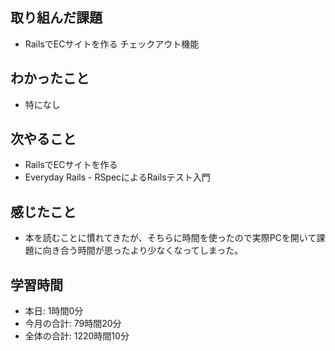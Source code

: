 ## 取り組んだ課題
- RailsでECサイトを作る チェックアウト機能
## わかったこと
- 特になし
## 次やること
- RailsでECサイトを作る
- Everyday Rails - RSpecによるRailsテスト入門
## 感じたこと
- 本を読むことに慣れてきたが、そちらに時間を使ったので実際PCを開いて課題に向き合う時間が思ったより少なくなってしまった。
## 学習時間
- 本日: 1時間0分
- 今月の合計: 79時間20分
- 全体の合計: 1220時間10分
